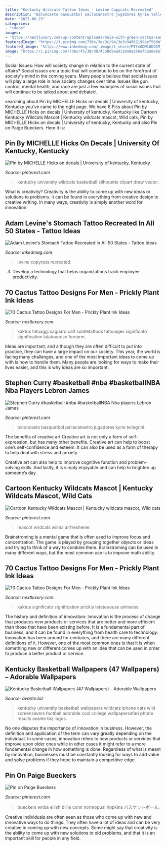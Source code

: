 ```yaml
---
title: "Kentucky Wildcats Tattoo Ideas - Levine Copycats Recreated"
description: "Baloncesto basquetbol pallacanestro jugadores kyrie tellegrini"
date: "2023-06-23"
categories:
- "ideas"
images:
- "https://nextluxury.com/wp-content/uploads/male-with-green-cactus-sun-tattoo-on-leg-calf.jpg"
featuredImage: "https://i.pinimg.com/736x/3e/3c/94/3e3c94562199ae750d478abce74a959a.jpg"
featured_image: "https://www.inkedmag.com/.image/t_share/MTYxODM1ODQ2MjU1NzgxNTAx/mississippi.png"
image: "https://i.pinimg.com/736x/45/38/d8/4538d8aad119a0a26baf62a8e8a1376c.jpg"
---
```



Social Issues: How will society change in relation to the current state of affairs?
Social issues are a topic that will continue to be on the forefront of society's mind in the coming years. Many people believe that social issues will play a large role in how society changes over time. Issues like gun control, mental health, and race are just a few examples of social issues that will continue to be talked about and debated.

	

		
searching about Pin by MICHELLE Hicks on decals | University of kentucky, Kentucky you've came to the right page. We have 8 Pics about Pin by MICHELLE Hicks on decals | University of kentucky, Kentucky like Cartoon Kentucky Wildcats Mascot | Kentucky wildcats mascot, Wild cats, Pin by MICHELLE Hicks on decals | University of kentucky, Kentucky and also Pin on Paige Bueckers. Here it is:
		
    
## Pin By MICHELLE Hicks On Decals | University Of Kentucky, Kentucky

<img loading=lazy src="https://i.pinimg.com/originals/9d/0b/1e/9d0b1e81f920367ae3072a14573a72db.jpg" onerror="this.onerror=null;this.src='https://tse1.mm.bing.net/th?id=OIP.p3Pw-oGxxFGjbOrHP3iHewHaD5&amp;pid=15.1';" alt="Pin by MICHELLE Hicks on decals | University of kentucky, Kentucky">

_Source: pinterest.com_

>kentucky university wildcats basketball silhouette clipart draw vector. 

	

What is creativity?
Creativity is the ability to come up with new ideas or solutions to problems. It can be found in everything from creative design to creative writing. In many ways, creativity is simply another word for innovation.

    
## Adam Levine&#039;s Stomach Tattoo Recreated In All 50 States - Tattoo Ideas

<img loading=lazy src="https://www.inkedmag.com/.image/t_share/MTYxODM1ODQ2MjU1NzgxNTAx/mississippi.png" onerror="this.onerror=null;this.src='https://tse2.mm.bing.net/th?id=OIP.36GgKNb9iMWjCEDC7bE85QHaHc&amp;pid=15.1';" alt="Adam Levine&#039;s Stomach Tattoo Recreated in All 50 States - Tattoo Ideas">

_Source: inkedmag.com_

>levine copycats recreated. 

	

3. Develop a technology that helps organizations track employee productivity. 

    
## 70 Cactus Tattoo Designs For Men - Prickly Plant Ink Ideas

<img loading=lazy src="https://nextluxury.com/wp-content/uploads/male-with-green-cactus-sun-tattoo-on-leg-calf.jpg" onerror="this.onerror=null;this.src='https://tse2.mm.bing.net/th?id=OIP.nWkHviIY-WLqovIYNZvX5gHaIU&amp;pid=15.1';" alt="70 Cactus Tattoo Designs For Men - Prickly Plant Ink Ideas">

_Source: nextluxury.com_

>kaktus tatuaggi saguaro calf subtletattoos tatouages significato signification latatoueuse forearm. 

	

Ideas are important, and although they are often difficult to put into practice, they can have a large impact on our society. This year, the world is facing many challenges, and one of the most important ideas to come up with is how to handle them. Many people are looking for ways to make their lives easier, and this is why ideas are so important.

    
## Stephen Curry #basketball #nba #basketballNBA Nba Players Lebron James

<img loading=lazy src="https://i.pinimg.com/originals/26/45/8e/26458e2fe2c53a3c1eaba2dfc896a3d3.jpg" onerror="this.onerror=null;this.src='https://tse3.mm.bing.net/th?id=OIP.6M8rSPfypNBWs01ZWpmjBwHaL2&amp;pid=15.1';" alt="Stephen Curry #basketball #nba #basketballNBA Nba players Lebron James">

_Source: pinterest.com_

>baloncesto basquetbol pallacanestro jugadores kyrie tellegrini. 

	

The benefits of creative art
Creative art is not only a form of self-expression, but has many other benefits.
Creative art can help to boost one’s self-confidence and esteem. It can also be used as a form of therapy to help deal with stress and anxiety.

Creative art can also help to improve cognitive function and problem-solving skills. And lastly, it is simply enjoyable and can help to brighten up someone’s day.

    
## Cartoon Kentucky Wildcats Mascot | Kentucky Wildcats Mascot, Wild Cats

<img loading=lazy src="https://i.pinimg.com/736x/3e/3c/94/3e3c94562199ae750d478abce74a959a.jpg" onerror="this.onerror=null;this.src='https://tse2.mm.bing.net/th?id=OIP.Wa_yylfVzUJ_VHDmVbO1uQHaOO&amp;pid=15.1';" alt="Cartoon Kentucky Wildcats Mascot | Kentucky wildcats mascot, Wild cats">

_Source: pinterest.com_

>mascot wildcats wilma airfreshener. 

	

Brainstroming is a mental game that is often used to improve focus and concentration. The game is played by grouping together objects or ideas and trying to think of a way to combine them. Brainstroming can be used in many different ways, but the most common use is to improve math ability.

    
## 70 Cactus Tattoo Designs For Men - Prickly Plant Ink Ideas

<img loading=lazy src="https://nextluxury.com/wp-content/uploads/half-sleeve-desert-cactus-tattoo-for-men-with-black-ink.jpg" onerror="this.onerror=null;this.src='https://tse1.mm.bing.net/th?id=OIP.u3nKed4YKH_1o4w6iMD4KwHaHa&amp;pid=15.1';" alt="70 Cactus Tattoo Designs For Men - Prickly Plant Ink Ideas">

_Source: nextluxury.com_

>kaktus significato signification prickly latatoueuse animales. 

	

The history and definition of innovation:
Innovation is the process of change that produces new products or services that are better and more efficient than those that have been existing before. It is a fundamental part of business, and it can be found in everything from health care to technology. Innovation has been around for centuries, and there are many different definitions of it. However, one of the most common ones is that it is when something new or different comes up with an idea that can be used in order to produce a better product or service.

    
## Kentucky Basketball Wallpapers (47 Wallpapers) – Adorable Wallpapers

<img loading=lazy src="http://avante.biz/wp-content/uploads/Kentucky-Basketball-Wallpapers/Kentucky-Basketball-Wallpapers-037.jpg" onerror="this.onerror=null;this.src='https://tse4.mm.bing.net/th?id=OIP.d076E8ythCHsJblbfrOSCAHaLH&amp;pid=15.1';" alt="Kentucky Basketball Wallpapers (47 Wallpapers) – Adorable Wallpapers">

_Source: avante.biz_

>kentucky university basketball wallpapers wildcats iphone cats wild screensavers football adorable cool college wallpapersafari phone results avante biz logos. 

	

No one disputes the importance of innovation in business. However, the definition and application of the term can vary greatly depending on the individual. In some cases, innovation refers to new products or services that improve upon older ones while in other cases it might refer to a more fundamental change in how something is done. Regardless of what is meant by innovation, businesses must be constantly looking for ways to add value and solve problems if they hope to maintain a competitive edge.

    
## Pin On Paige Bueckers

<img loading=lazy src="https://i.pinimg.com/736x/45/38/d8/4538d8aad119a0a26baf62a8e8a1376c.jpg" onerror="this.onerror=null;this.src='https://tse3.mm.bing.net/th?id=OIP.KuC-EQeLSlQzQa77J0uA6gHaHa&amp;pid=15.1';" alt="Pin on Paige Bueckers">

_Source: pinterest.com_

>bueckers wnba eilish billie conn normopusi hopkins バスケットボール. 

	

Creative individuals are often seen as those who come up with new and innovative ways to do things. They often have a lot of ideas and can be very creative in coming up with new concepts. Some might say that creativity is the ability to come up with new solutions to old problems, and that it is an important skill for people in any field.

